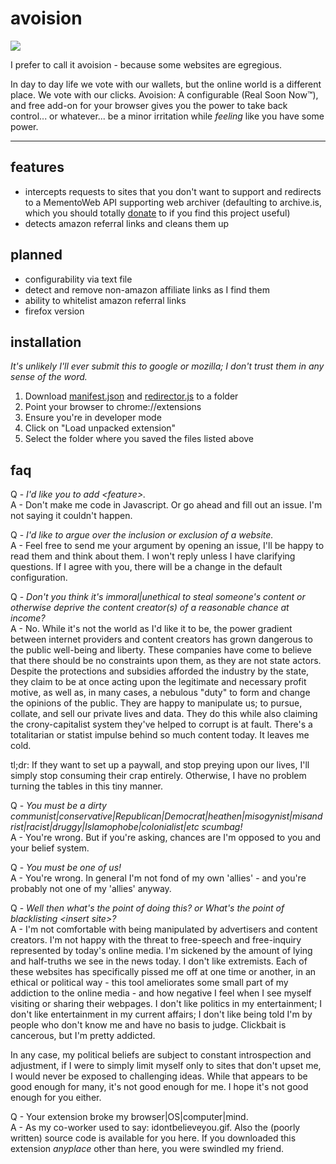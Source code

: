 # avoision
![](https://frinkiac.com/gif/S07E15/381314/384317.gif?b64lines=IEkgZG9uJ3Qgc2F5ICJldmFzaW9uLiIgCiBJIHNheSAiYXZvaXNpb24uIg==)

I prefer to call it avoision - because some websites are egregious.

In day to day life we vote with our wallets, but the online world is a different place.  We vote with our clicks.
Avoision: A configurable (Real Soon Now™), and free add-on for your browser gives you the power to take back
control... or whatever... be a minor irritation while *feeling* like you have some power.

---

## features

* intercepts requests to sites that you don't want to support and redirects to a MementoWeb API supporting web archiver (defaulting to archive.is, which you should totally [donate](https://liberapay.com/archiveis) to if you find this project useful)
* detects amazon referral links and cleans them up

## planned

* configurability via text file
* detect and remove non-amazon affiliate links as I find them
* ability to whitelist amazon referral links
* firefox version

## installation

_It's unlikely I'll ever submit this to google or mozilla; I don't trust them in any sense of the word._

1. Download [manifest.json](../master/manifest.json) and [redirector.js](../master/manifest.json) to a folder
2. Point your browser to chrome://extensions
3. Ensure you're in developer mode
4. Click on "Load unpacked extension"
5. Select the folder where you saved the files listed above

## faq

Q - _I'd like you to add \<feature>._<br>
A - Don't make me code in Javascript.  Or go ahead and fill out an issue.  I'm not saying it couldn't happen.

Q - _I'd like to argue over the inclusion or exclusion of a website._<br>
A - Feel free to send me your argument by opening an issue, I'll be happy to read them and think about them.  I won't reply unless I have clarifying questions.  If I agree with you, there will be a change in the default configuration.

Q - _Don't you think it's immoral|unethical to steal someone's content or otherwise deprive the content creator(s) of a reasonable chance at income?_<br>
A - No.  While it's not the world as I'd like it to be, the power gradient between internet providers and content creators has grown dangerous to the public well-being and liberty.  These companies have come to believe that there should be no constraints upon them, as they are not state actors.  Despite the protections and subsidies afforded the industry by the state, they claim to be at once acting upon the legitimate and necessary profit motive, as well as, in many cases, a nebulous "duty" to form and change the opinions of the public.  They are happy to manipulate us; to pursue, collate, and sell our private lives and data.  They do this while also claiming the crony-capitalist system they've helped to corrupt is at fault.  There's a totalitarian or statist impulse behind so much content today.  It leaves me cold.

tl;dr:  If they want to set up a paywall, and stop preying upon our lives, I'll simply stop consuming their crap entirely.  Otherwise, I have no problem turning the tables in this tiny manner.

Q - _You must be a dirty communist|conservative|Republican|Democrat|heathen|misogynist|misandrist|racist|druggy|Islamophobe|colonialist|etc scumbag!_<br>
A - You're wrong.  But if you're asking, chances are I'm opposed to you and your belief system.

Q - _You must be one of us!_<br>
A - You're wrong.  In general I'm not fond of my own 'allies' - and you're probably not one of my 'allies' anyway.

Q - _Well then what's the point of doing this?  or What's the point of blacklisting \<insert site>?_<br>
A - I'm not comfortable with being manipulated by advertisers and content creators.  I'm not happy with the threat to free-speech and free-inquiry represented by today's online media.  I'm sickened by the amount of lying and half-truths we see in the news today.  I don't like extremists.  Each of these websites has specifically pissed me off at one time or another, in an ethical or political way - this tool ameliorates some small part of my addiction to the online media - and how negative I feel when I see myself visiting or sharing their webpages.  I don't like politics in my entertainment; I don't like entertainment in my current affairs; I don't like being told I'm <insert insult> by people who don't know me and have no basis to judge.  Clickbait is cancerous, but I'm pretty addicted.

In any case, my political beliefs are subject to constant introspection and adjustment, if I were to simply limit myself only to sites that don't upset me, I would never be exposed to challenging ideas.  While that appears to be good enough for many, it's not good enough for me.  I hope it's not good enough for you either.

Q - Your extension broke my browser|OS|computer|mind.<br>
A - As my co-worker used to say:  idontbelieveyou.gif.  Also the (poorly written) source code is available for you here.  If you downloaded this extension _anyplace_ other than here, you were swindled my friend.
